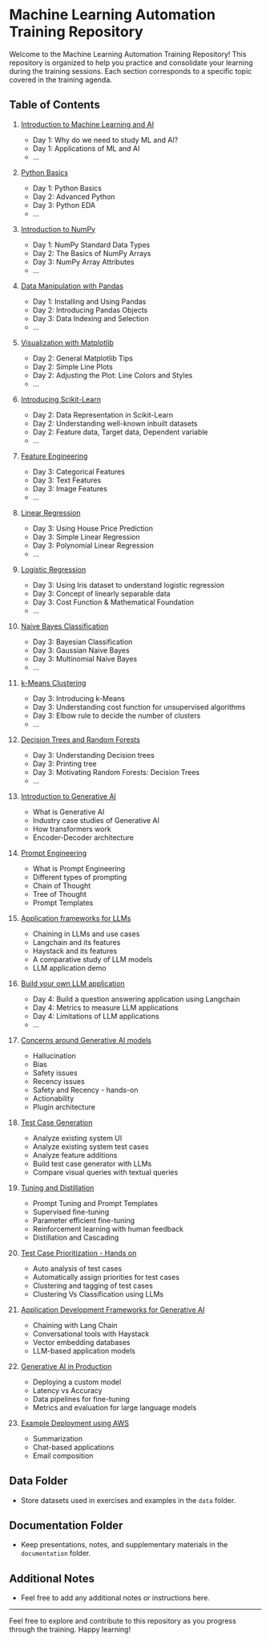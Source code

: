 # Machine Learning Automation Training Repository

Welcome to the Machine Learning Automation Training Repository! This repository is organized to help you practice and consolidate your learning during the training sessions. Each section corresponds to a specific topic covered in the training agenda.

## Table of Contents

1. [Introduction to Machine Learning and AI](./01_Intro_to_ML_AI)
   - Day 1: Why do we need to study ML and AI?
   - Day 1: Applications of ML and AI
   - ...

2. [Python Basics](./02_Python_Basics)
   - Day 1: Python Basics
   - Day 2: Advanced Python
   - Day 3: Python EDA
   - ...

3. [Introduction to NumPy](./03_NumPy)
   - Day 1: NumPy Standard Data Types
   - Day 2: The Basics of NumPy Arrays
   - Day 3: NumPy Array Attributes
   - ...

4. [Data Manipulation with Pandas](./04_Pandas)
   - Day 1: Installing and Using Pandas
   - Day 2: Introducing Pandas Objects
   - Day 3: Data Indexing and Selection
   - ...

5. [Visualization with Matplotlib](./05_Matplotlib)
   - Day 2: General Matplotlib Tips
   - Day 2: Simple Line Plots
   - Day 2: Adjusting the Plot: Line Colors and Styles
   - ...

6. [Introducing Scikit-Learn](./06_Scikit-Learn)
   - Day 2: Data Representation in Scikit-Learn
   - Day 2: Understanding well-known inbuilt datasets
   - Day 2: Feature data, Target data, Dependent variable
   - ...

7. [Feature Engineering](./07_Feature_Engineering)
   - Day 3: Categorical Features
   - Day 3: Text Features
   - Day 3: Image Features
   - ...

8. [Linear Regression](./08_Linear_Regression)
   - Day 3: Using House Price Prediction
   - Day 3: Simple Linear Regression
   - Day 3: Polynomial Linear Regression
   - ...

9. [Logistic Regression](./09_Logistic_Regression)
   - Day 3: Using Iris dataset to understand logistic regression
   - Day 3: Concept of linearly separable data
   - Day 3: Cost Function & Mathematical Foundation
   - ...

10. [Naive Bayes Classification](./10_Naive_Bayes)
    - Day 3: Bayesian Classification
    - Day 3: Gaussian Naive Bayes
    - Day 3: Multinomial Naive Bayes
    - ...

11. [k-Means Clustering](./11_k-Means_Clustering)
    - Day 3: Introducing k-Means
    - Day 3: Understanding cost function for unsupervised algorithms
    - Day 3: Elbow rule to decide the number of clusters
    - ...

12. [Decision Trees and Random Forests](./12_Decision_Trees_and_Random_Forests)
    - Day 3: Understanding Decision trees
    - Day 3: Printing tree
    - Day 3: Motivating Random Forests: Decision Trees
    - ...

13. [Introduction to Generative AI](./13_Generative_AI)
    - What is Generative AI
    - Industry case studies of Generative AI
    - How transformers work
    - Encoder-Decoder architecture

14. [Prompt Engineering](./14_Prompt_Engineering)
    - What is Prompt Engineering
    - Different types of prompting
    - Chain of Thought
    - Tree of Thought
    - Prompt Templates

15. [Application frameworks for LLMs](./15_Application_Frameworks_for_LLMs)
    - Chaining in LLMs and use cases
    - Langchain and its features
    - Haystack and its features
    - A comparative study of LLM models
    - LLM application demo

16. [Build your own LLM application](./16_Build_your_own_LLM_Application)
    - Day 4: Build a question answering application using Langchain
    - Day 4: Metrics to measure LLM applications
    - Day 4: Limitations of LLM applications
    - ...

17. [Concerns around Generative AI models](./17_Concerns_around_Generative_AI_Models)
    - Hallucination
    - Bias
    - Safety issues
    - Recency issues
    - Safety and Recency - hands-on
    - Actionability
    - Plugin architecture

18. [Test Case Generation](./18_Test_Case_Generation)
    - Analyze existing system UI
    - Analyze existing system test cases
    - Analyze feature additions
    - Build test case generator with LLMs
    - Compare visual queries with textual queries

19. [Tuning and Distillation](./19_Tuning_and_Distillation)
    - Prompt Tuning and Prompt Templates
    - Supervised fine-tuning
    - Parameter efficient fine-tuning
    - Reinforcement learning with human feedback
    - Distillation and Cascading

20. [Test Case Prioritization - Hands on](./20_Test_Case_Prioritization)
    - Auto analysis of test cases
    - Automatically assign priorities for test cases
    - Clustering and tagging of test cases
    - Clustering Vs Classification using LLMs

21. [Application Development Frameworks for Generative AI](./21_Application_Development_Frameworks)
    - Chaining with Lang Chain
    - Conversational tools with Haystack
    - Vector embedding databases
    - LLM-based application models

22. [Generative AI in Production](./22_Generative_AI_in_Production)
    - Deploying a custom model
    - Latency vs Accuracy
    - Data pipelines for fine-tuning
    - Metrics and evaluation for large language models

23. [Example Deployment using AWS](./23_Example_Deployment_using_AWS)
    - Summarization
    - Chat-based applications
    - Email composition

## Data Folder

- Store datasets used in exercises and examples in the `data` folder.

## Documentation Folder

- Keep presentations, notes, and supplementary materials in the `documentation` folder.

## Additional Notes

- Feel free to add any additional notes or instructions here.

---

Feel free to explore and contribute to this repository as you progress through the training. Happy learning!
